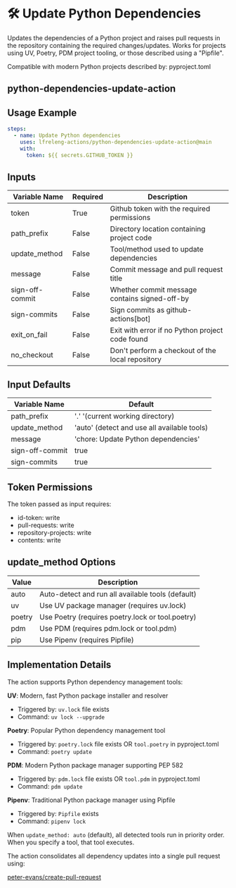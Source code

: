 <!--
# SPDX-License-Identifier: Apache-2.0
# SPDX-FileCopyrightText: 2025 The Linux Foundation
-->

# 🛠️ Update Python Dependencies

Updates the dependencies of a Python project and raises pull requests in the
repository containing the required changes/updates. Works for projects using
UV, Poetry, PDM project tooling, or those described using a "Pipfile".

Compatible with modern Python projects described by: pyproject.toml

## python-dependencies-update-action

## Usage Example

<!-- markdownlint-disable MD046 -->

```yaml
steps:
  - name: Update Python dependencies
    uses: lfreleng-actions/python-dependencies-update-action@main
    with:
      token: ${{ secrets.GITHUB_TOKEN }}
```

<!-- markdownlint-enable MD046 -->

## Inputs

<!-- markdownlint-disable MD013 -->

| Variable Name   | Required | Description                                      |
| --------------- | -------- | ------------------------------------------------ |
| token           | True     | Github token with the required permissions       |
| path_prefix     | False    | Directory location containing project code       |
| update_method   | False    | Tool/method used to update dependencies          |
| message         | False    | Commit message and pull request title            |
| sign-off-commit | False    | Whether commit message contains signed-off-by    |
| sign-commits    | False    | Sign commits as github-actions[bot]              |
| exit_on_fail    | False    | Exit with error if no Python project code found  |
| no_checkout     | False    | Don't perform a checkout of the local repository |

<!-- markdownlint-enable MD013 -->

## Input Defaults

<!-- markdownlint-disable MD013 -->

| Variable Name   | Default                                     |
| --------------- |-------------------------------------------- |
| path_prefix     | '.' '(current working directory)            |
| update_method   | 'auto' (detect and use all available tools) |
| message         | 'chore: Update Python dependencies'         |
| sign-off-commit | true                                        |
| sign-commits    | true                                        |

<!-- markdownlint-enable MD013 -->

## Token Permissions

The token passed as input requires:

- id-token: write
- pull-requests: write
- repository-projects: write
- contents: write

## update_method Options

| Value   | Description                                         |
| ------- | --------------------------------------------------- |
| auto    | Auto-detect and run all available tools (default)  |
| uv      | Use UV package manager (requires uv.lock)          |
| poetry  | Use Poetry (requires poetry.lock or tool.poetry)   |
| pdm     | Use PDM (requires pdm.lock or tool.pdm)            |
| pip     | Use Pipenv (requires Pipfile)                      |

## Implementation Details

The action supports Python dependency management tools:

**UV**: Modern, fast Python package installer and resolver

- Triggered by: `uv.lock` file exists
- Command: `uv lock --upgrade`

**Poetry**: Popular Python dependency management tool

- Triggered by: `poetry.lock` file exists OR `tool.poetry` in pyproject.toml
- Command: `poetry update`

**PDM**: Modern Python package manager supporting PEP 582

- Triggered by: `pdm.lock` file exists OR `tool.pdm` in pyproject.toml
- Command: `pdm update`

**Pipenv**: Traditional Python package manager using Pipfile

- Triggered by: `Pipfile` exists
- Command: `pipenv lock`

When `update_method: auto` (default), all detected tools run in priority
order. When you specify a tool, that tool executes.

The action consolidates all dependency updates into a single pull request using:

[peter-evans/create-pull-request](https://github.com/peter-evans/create-pull-request)
